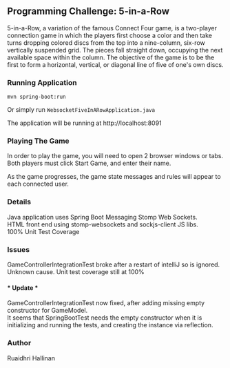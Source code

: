 ## Programming Challenge: 5-in-a-Row

5-in-a-Row, a variation of the famous Connect Four game, is a two-player connection game
in which the players first choose a color and then take turns dropping colored discs from the
top into a nine-column, six-row vertically suspended grid. The pieces fall straight down,
occupying the next available space within the column. The objective of the game is to be the
first to form a horizontal, vertical, or diagonal line of five of one's own discs.

### Running Application
```
mvn spring-boot:run
```
Or simply run `WebsocketFiveInARowApplication.java` 

The application will be running at http://localhost:8091

### Playing The Game
In order to play the game, you will need to open 2 browser windows or tabs. <br>
Both players must click Start Game, and enter their name. <br>

As the game progresses, the game state messages and rules will appear to each connected user.<br>

### Details 
Java application uses Spring Boot Messaging Stomp Web Sockets. <br>
HTML front end using stomp-websockets and sockjs-client JS libs. <br>
100% Unit Test Coverage 

### Issues 
GameControllerIntegrationTest broke after a restart of intelliJ so is ignored. <br>
Unknown cause. Unit test coverage still at 100%  <br>
#### * Update *
GameControllerIntegrationTest now fixed, after adding missing empty constructor for GameModel. <br>
It seems that SpringBootTest needs the empty constructor when it is initializing and running the tests, and creating the instance via reflection. 

### Author 
Ruaidhri Hallinan
